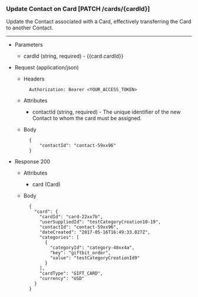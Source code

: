 ### Update Contact on Card [PATCH /cards/{cardId}]
Update the Contact associated with a Card, effectively transferring the Card to another Contact.

---
+ Parameters 
    + cardId (string, required) - {{card.cardId}}

+ Request (application/json)
    + Headers
    
            Authorization: Bearer <YOUR_ACCESS_TOKEN>
            
    + Attributes
        + contactId (string, required) - The unique identifier of the new Contact to whom the card must be assigned.
            
    + Body
    
            {
                "contactId": "contact-59xx96"
            }

+ Response 200

    + Attributes 
        + card (Card)

    + Body
        
            {
              "card": {
                "cardId": "card-22xx7b",
                "userSuppliedId": "testCategoryCreation10-19",
                "contactId": "contact-59xx96",
                "dateCreated": "2017-05-16T16:49:33.027Z",
                "categories": [
                  {
                    "categoryId": "category-48xx4a",
                    "key": "giftbit_order",
                    "value": "testCategoryCreationId9"
                  }
                ],
                "cardType": "GIFT_CARD",
                "currency": "USD"
              }
            }
